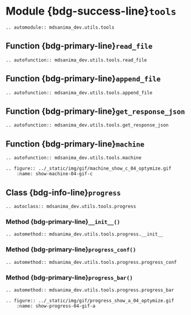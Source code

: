 # Module {bdg-success-line}`tools`

```{eval-rst}
.. automodule:: mdsanima_dev.utils.tools
```

## Function {bdg-primary-line}`read_file`

```{eval-rst}
.. autofunction:: mdsanima_dev.utils.tools.read_file
```

## Function {bdg-primary-line}`append_file`

```{eval-rst}
.. autofunction:: mdsanima_dev.utils.tools.append_file
```

## Function {bdg-primary-line}`get_response_json`

```{eval-rst}
.. autofunction:: mdsanima_dev.utils.tools.get_response_json
```

## Function {bdg-primary-line}`machine`

```{eval-rst}
.. autofunction:: mdsanima_dev.utils.tools.machine
```

```{eval-rst}
.. figure:: ../_static/img/gif/machine_show_c_04_optymize.gif
    :name: show-machine-04-gif-c
```

## Class {bdg-info-line}`progress`

```{eval-rst}
.. autoclass:: mdsanima_dev.utils.tools.progress
```

### Method {bdg-primary-line}`__init__()`

```{eval-rst}
.. automethod:: mdsanima_dev.utils.tools.progress.__init__
```

### Method {bdg-primary-line}`progress_conf()`

```{eval-rst}
.. automethod:: mdsanima_dev.utils.tools.progress.progress_conf
```

### Method {bdg-primary-line}`progress_bar()`

```{eval-rst}
.. automethod:: mdsanima_dev.utils.tools.progress.progress_bar
```

```{eval-rst}
.. figure:: ../_static/img/gif/progress_show_a_04_optymize.gif
    :name: show-progress-04-gif-a
```
